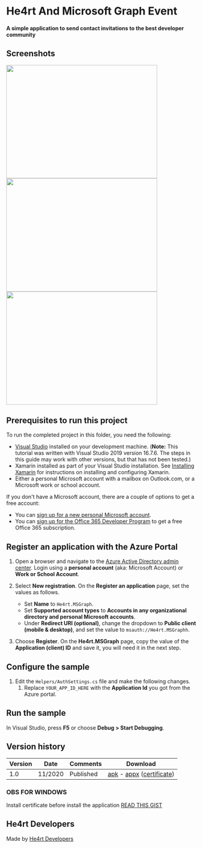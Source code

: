 # He4rt And Microsoft Graph Event
#### A simple application to send contact invitations to the best developer community

## Screenshots
<img src="https://user-images.githubusercontent.com/37851168/97809441-d9a3be80-1c3a-11eb-8d0a-4e518009a75b.png" width="400" height="300"/>
<img src="https://user-images.githubusercontent.com/37851168/97809470-1374c500-1c3b-11eb-87b8-4b327555fe2a.png" width="400" height="300"/>
<img src="https://user-images.githubusercontent.com/37851168/97809473-17a0e280-1c3b-11eb-9020-25e71518c256.png" width="400" height="300"/>

## Prerequisites to run this project

To run the completed project in this folder, you need the following:

- [Visual Studio](https://visualstudio.microsoft.com/vs/) installed on your development machine. (**Note:** This tutorial was written with Visual Studio 2019 version 16.7.6.
The steps in this guide may work with other versions, but that has not been tested.)
- Xamarin installed as part of your Visual Studio installation. See [Installing Xamarin](https://docs.microsoft.com/xamarin/cross-platform/get-started/installation) for instructions on installing and configuring Xamarin.
- Either a personal Microsoft account with a mailbox on Outlook.com, or a Microsoft work or school account.

If you don't have a Microsoft account, there are a couple of options to get a free account:

- You can [sign up for a new personal Microsoft account](https://signup.live.com/signup?wa=wsignin1.0&rpsnv=12&ct=1454618383&rver=6.4.6456.0&wp=MBI_SSL_SHARED&wreply=https://mail.live.com/default.aspx&id=64855&cbcxt=mai&bk=1454618383&uiflavor=web&uaid=b213a65b4fdc484382b6622b3ecaa547&mkt=E-US&lc=1033&lic=1).
- You can [sign up for the Office 365 Developer Program](https://developer.microsoft.com/office/dev-program) to get a free Office 365 subscription.

## Register an application with the Azure Portal

1. Open a browser and navigate to the [Azure Active Directory admin center](https://aad.portal.azure.com). Login using a **personal account** (aka: Microsoft Account) or **Work or School Account**.

1. Select **New registration**. On the **Register an application** page, set the values as follows.

    - Set **Name** to `He4rt.MSGraph`.
    - Set **Supported account types** to **Accounts in any organizational directory and personal Microsoft accounts**.
    - Under **Redirect URI (optional)**, change the dropdown to **Public client (mobile & desktop)**, and set the value to `msauth://He4rt.MSGraphh`.

1. Choose **Register**. On the **He4rt.MSGraph** page, copy the value of the **Application (client) ID** and save it, you will need it in the next step.


## Configure the sample

1. Edit the `Helpers/AuthSettings.cs` file and make the following changes.
    1. Replace `YOUR_APP_ID_HERE` with the **Application Id** you got from the Azure portal.

## Run the sample

In Visual Studio, press **F5** or choose **Debug > Start Debugging**.

## Version history

| Version |       Date       |              Comments              |       Download       |
| ------- | ---------------- | ---------------------------------- | -------------------- |
| 1.0     | 11/2020          | Published                          |   [apk](https://github.com/Logikoz/He4rt-MSGraph-Xamarin-2020/releases/download/v1.0/He4rt.MSGraph.apk) - [appx](https://github.com/Logikoz/He4rt-MSGraph-Xamarin-2020/releases/download/v1.0/He4rt.MSGraph.appxbundle) ([certificate](https://github.com/Logikoz/He4rt-MSGraph-Xamarin-2020/releases/download/v1.0/He4rt.MSGraph.cer))  |

### OBS FOR WINDOWS 
Install certificate before install the application [READ THIS GIST](https://gist.github.com/Logikoz/82e5b41225c14f0fdac36823a0f0c60e)

## He4rt Developers

Made by [He4rt Developers](https://twitter.com/He4rtDevs)
